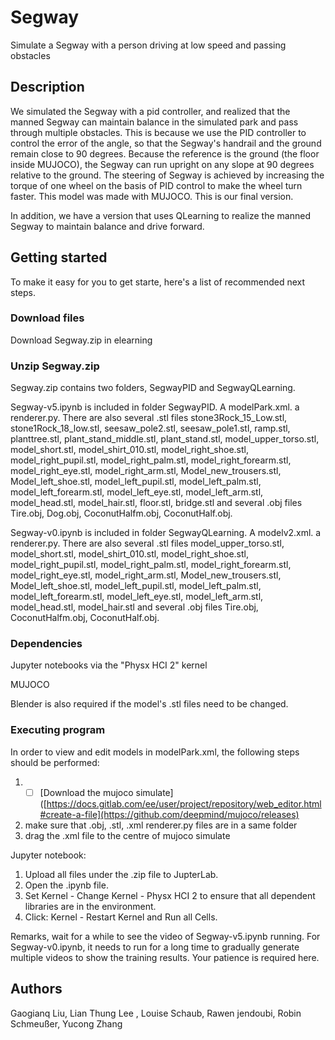 # Segway

Simulate a Segway with a person driving at low speed and passing obstacles

## Description
We simulated the Segway with a pid controller, and realized that the manned Segway can maintain balance in the simulated park and pass through multiple obstacles. This is because we use the PID controller to control the error of the angle, so that the Segway's handrail and the ground remain close to 90 degrees. Because the reference is the ground (the floor inside MUJOCO), the Segway can run upright on any slope at 90 degrees relative to the ground. The steering of Segway is achieved by increasing the torque of one wheel on the basis of PID control to make the wheel turn faster. This model was made with MUJOCO. This is our final version.

In addition, we have a version that uses QLearning to realize the manned Segway to maintain balance and drive forward.

## Getting started

To make it easy for you to get starte, here's a list of recommended next steps.

### Download files

Download Segway.zip in elearning


### Unzip Segway.zip
Segway.zip contains two folders, SegwayPID and SegwayQLearning.


Segway-v5.ipynb is included in folder SegwayPID. A modelPark.xml. a renderer.py. There are also several .stl files stone3Rock_15_Low.stl, stone1Rock_18_low.stl, seesaw_pole2.stl, seesaw_pole1.stl, ramp.stl, planttree.stl, plant_stand_middle.stl, plant_stand.stl, model_upper_torso.stl, model_short.stl, model_shirt_010.stl, model_right_shoe.stl, model_right_pupil.stl, model_right_palm.stl, model_right_forearm.stl, model_right_eye.stl, model_right_arm.stl, Model_new_trousers.stl, Model_left_shoe.stl, model_left_pupil.stl, model_left_palm.stl, model_left_forearm.stl, model_left_eye.stl, model_left_arm.stl, model_head.stl, model_hair.stl, floor.stl, bridge.stl  and several .obj files Tire.obj, Dog.obj, CoconutHalfm.obj, CoconutHalf.obj.

Segway-v0.ipynb is included in folder SegwayQLearning. A modelv2.xml. a renderer.py. There are also several .stl files model_upper_torso.stl, model_short.stl, model_shirt_010.stl, model_right_shoe.stl, model_right_pupil.stl, model_right_palm.stl, model_right_forearm.stl, model_right_eye.stl, model_right_arm.stl, Model_new_trousers.stl, Model_left_shoe.stl, model_left_pupil.stl, model_left_palm.stl, model_left_forearm.stl, model_left_eye.stl, model_left_arm.stl, model_head.stl, model_hair.stl and several .obj files Tire.obj, CoconutHalfm.obj, CoconutHalf.obj.


### Dependencies

Jupyter notebooks via the "Physx HCI 2" kernel

MUJOCO

Blender is also required if the model's .stl files need to be changed.


### Executing program
In order to view and edit models in modelPark.xml, the following steps should be performed:

1.  - [ ] [Download the mujoco simulate]([https://docs.gitlab.com/ee/user/project/repository/web_editor.html#create-a-file](https://github.com/deepmind/mujoco/releases) 
2.   make sure that .obj, .stl, .xml renderer.py files are in a same folder
3.  drag the .xml file to the centre of mujoco simulate


Jupyter notebook:
1. Upload all files under the .zip file to JupterLab.
2. Open the .ipynb file.
3. Set Kernel - Change Kernel - Physx HCI 2 to ensure that all dependent libraries are in the environment.
4. Click: Kernel - Restart Kernel and Run all Cells.

Remarks, wait for a while to see the video of Segway-v5.ipynb running. For Segway-v0.ipynb, it needs to run for a long time to gradually generate multiple videos to show the training results. Your patience is required here.

## Authors

Gaogianq Liu, 
Lian Thung Lee , 
Louise Schaub, 
Rawen jendoubi, 
Robin Schmeußer,
Yucong Zhang

